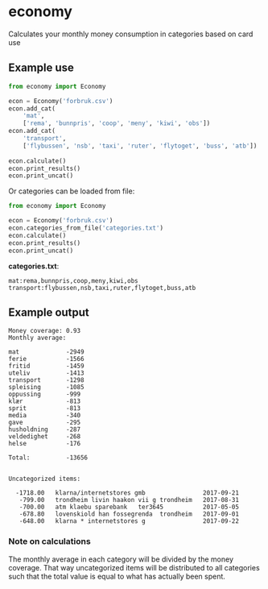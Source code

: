 # economy
Calculates your monthly money consumption in categories based on card use

## Example use

```python
from economy import Economy

econ = Economy('forbruk.csv')
econ.add_cat(
    'mat',
    ['rema', 'bunnpris', 'coop', 'meny', 'kiwi', 'obs'])
econ.add_cat(
    'transport',
    ['flybussen', 'nsb', 'taxi', 'ruter', 'flytoget', 'buss', 'atb'])
    
econ.calculate()
econ.print_results()
econ.print_uncat()
```

Or categories can be loaded from file:

```python
from economy import Economy

econ = Economy('forbruk.csv')
econ.categories_from_file('categories.txt')
econ.calculate()
econ.print_results()
econ.print_uncat()
```

**categories.txt**:

```
mat:rema,bunnpris,coop,meny,kiwi,obs
transport:flybussen,nsb,taxi,ruter,flytoget,buss,atb
```

## Example output

```
Money coverage: 0.93
Monthly average:

mat             -2949
ferie           -1566
fritid          -1459
uteliv          -1413
transport       -1298
spleising       -1085
oppussing       -999
klær            -813
sprit           -813
media           -340
gave            -295
husholdning     -287
veldedighet     -268
helse           -176

Total:          -13656


Uncategorized items:

  -1718.00   klarna/internetstores gmb                2017-09-21
   -799.00   trondheim livin haakon vii g trondheim   2017-08-31
   -700.00   atm klaebu sparebank   ter3645           2017-05-05
   -678.80   lovenskiold han fossegrenda  trondheim   2017-09-01
   -648.00   klarna * internetstores g                2017-09-22
```

### Note on calculations

The monthly average in each category will be divided by the money coverage.
That way uncategorized items will be distributed to all categories such that
the total value is equal to what has actually been spent.